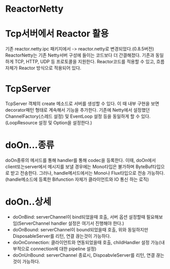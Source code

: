 # ReactorNetty

# Tcp서버에서 Reactor 활용
기존 reactor.netty.ipc 패키지에서 -> reactor.netty로 변경되었다.(0.8.5버전)
ReactorNetty는 기존 Netty서버 구성에 들이는 코드보다 더 간결해졌다.
기존과 동일하게 TCP, HTTP, UDP 등 프로토콜을 지원한다.
Reactor코드를 적용할 수 있고, 흐름 자체가 Reactor 방식으로 적용되어 있다.
<br/>
# TcpServer
TcpServer 객체의 create 메소드로 서버를 생성할 수 있다.
이 때 내부 구현을 보면 decorator패턴 형태로 계속해서 기능을 추가한다.
기존에 Netty에서 설정했던 ChannelFactory(스레드 설정) 및 EventLoop 설정 등을 동일하게 할 수 있다.
(LoopResource 설정 및 Option을 설정한다.)
<br/>
# doOn...종류
doOn종류의 메서드를 통해 handler를 통해 codec을 등록한다.
이때, doOn에서 client또는server에서 메시지를 보낼 경우에는 Mono타입은 불가하며 ByteBuf타입으로 받고 전송한다.
그러나, handle메서드에서는 Mono나 Flux타입으로 전송 가능하다.
(handle메소드에 등록한 Bifunction 자체가 클라이언트와 IO 통신 하는 로직)
<br/>
# doOn..상세
- doOnBind: serverChannel이 bind되었을때 호출, 서버 옵션 설정할때 필요해보임(ServerChannel handler 설정은 여기서 진행해야 한다.)
- doOnBound: serverChannel이 bound되었을때 호출, 위와 동일하지만 DisposableServer를 리턴, 연결 끊는것이 가능하다.
- doOnConnection: 클라이언트와 연동되었을때 호출, childHandler 설정 가능(내부적으로 connection에 대한 pipeline 설정)
- doOnUnBound: serverChannel 종료시, DispoabvleServer를 리턴, 연결 끊는 것이 가능하다.
<br/>

